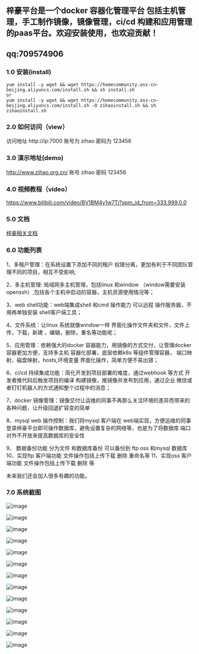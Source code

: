 ## 梓豪平台是一个docker 容器化管理平台 包括主机管理，手工制作镜像，镜像管理，ci/cd 构建和应用管理的paas平台。欢迎安装使用，也欢迎贡献！

## qq:709574906

### 1.0 安装(install)
```shell
yum install -y wget && wget https://homecommunity.oss-cn-beijing.aliyuncs.com/install.sh && sh install.sh
or 
yum install -y wget && wget https://homecommunity.oss-cn-beijing.aliyuncs.com/install.sh -O zihaoinstall.sh && sh zihaoinstall.sh
```

### 2.0 如何访问（view）

访问地址 http://ip:7000
账号为 zihao 
密码为 123456

### 3.0 演示地址(demo)

http://www.zihao.org.cn/  账号 zihao 密码 123456

### 4.0 视频教程（video）

https://www.bilibili.com/video/BV1BM4y1w7Ti?spm_id_from=333.999.0.0

### 5.0 文档

[梓豪相关文档](https://github.com/zihao-boy/zihao/wiki)

### 6.0 功能列表
 
 1、多租户管理：在系统设置下添加不同的租户 权限分离，更加有利于不同团队管理不同的项目，相互不受影响;

 2、多主机管理: 局域网多主机管理，包括linux 和window （window需要安装 openssh）,包括各个主机中启动的容器，主机资源使用情况等；

 3、web shell功能：web端集成shell 和cmd 操作能力 可以远程 操作服务器，不用再单独安装 shell客户端工具；

 4、文件系统：让linux 系统就像window一样 界面化操作文件夹和文件，文件上传，下载，新建 ，编辑，删除，重名等功能呢；

 5、应用管理：依赖强大的docker 容器能力，用镜像的方式交付，让管理docker容器更加方便，支持多主机 容器化部署，底层依赖k8s 等组件管理容器，
端口映射，磁盘映射，hosts,环境变量 界面化操作，简单方便不易出错；

 6、ci/cd 持续集成功能：简化开发到项目部署的难度，通过webhook 等方式 开发者推代码后触发项目的编译 构建镜像，推镜像并发布到应用，通过企业
微信或者钉钉机器人的方式通知整个过程中的消息；

 7、docker 镜像管理：镜像交付让运维的同事不再那么关注环境的差异而带来的各种问题，让升级回退扩容变的简单

 8、mysql web 操作控制：我们将mysql 客户端在 web端实现，方便运维的同事登录梓豪平台即可操作数据库，避免设置复杂的网络等，也是为了将数据库
端口对外不开放来提高数据库的安全性

 9、 数据备份功能 分为文件 和数据库备份 可以备份到 ftp oss 和mysql 数据库
 10、实现ftp 客户端功能 文件操作包括上传下载 删除 重命名等
 11、实现oss 客户端功能 文件操作包括上传下载 删除 等

未来我们还会加入很多有趣的功能。

### 7.0 系统截图

![image](doc/1.png)

![image](doc/7.png)

![image](doc/2.png)

![image](doc/3.png)

![image](doc/4.png)

![image](doc/10.png)

![image](doc/11.png)

![image](doc/12.png)

![image](doc/13.png)

![image](doc/5.png)

![image](doc/6.png)

![image](doc/8.png)

![image](doc/14.png)
